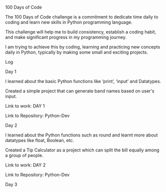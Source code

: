 100 Days of Code 

The 100 Days of Code challenge is a commitment to dedicate time daily to coding and learn new skills in Python programming language. 

This challenge will help me to build consistency, establish a coding habit, and make significant progress in my programming journey. 

I am trying to achieve this by coding, learning and practicing new concepts daily in Python, typically by making some small and exciting projects. 

Log 

Day 1 

I learned about the basic Python functions like ‘print’, ‘input’ and Datatypes. 

Created a simple project that can generate band names based on user's input. 

Link to work: DAY 1 

Link to Repository: Python-Dev 

Day 2 

I learned about the Python functions such as round and learnt more about datatypes like float, Boolean, etc. 

Created a Tip Calculator as a project which can split the bill equally among a group of people. 

Link to work: DAY 2 

Link to Repository: Python-Dev 

Day 3 

 

 

 

 

 
